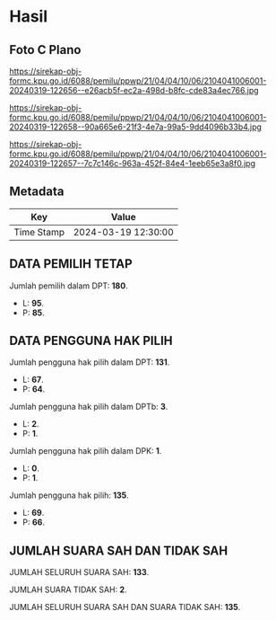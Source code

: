# Hasil

## Foto C Plano

https://sirekap-obj-formc.kpu.go.id/6088/pemilu/ppwp/21/04/04/10/06/2104041006001-20240319-122656--e26acb5f-ec2a-498d-b8fc-cde83a4ec766.jpg

https://sirekap-obj-formc.kpu.go.id/6088/pemilu/ppwp/21/04/04/10/06/2104041006001-20240319-122658--90a665e6-21f3-4e7a-99a5-9dd4096b33b4.jpg

https://sirekap-obj-formc.kpu.go.id/6088/pemilu/ppwp/21/04/04/10/06/2104041006001-20240319-122657--7c7c146c-963a-452f-84e4-1eeb65e3a8f0.jpg


## Metadata

| Key        | Value               |
| ---------- | ------------------- |
| Time Stamp | 2024-03-19 12:30:00 |


## DATA PEMILIH TETAP

Jumlah pemilih dalam DPT: **180**.
 * L: **95**.
 * P: **85**.

## DATA PENGGUNA HAK PILIH

Jumlah pengguna hak pilih dalam DPT: **131**.
 * L: **67**.
 * P: **64**.

Jumlah pengguna hak pilih dalam DPTb: **3**.
 * L: **2**.
 * P: **1**.

Jumlah pengguna hak pilih dalam DPK: **1**.
 * L: **0**.
 * P: **1**.

Jumlah pengguna hak pilih: **135**.
 * L: **69**.
 * P: **66**.

## JUMLAH SUARA SAH DAN TIDAK SAH

JUMLAH SELURUH SUARA SAH: **133**.

JUMLAH SUARA TIDAK SAH: **2**.

JUMLAH SELURUH SUARA SAH DAN SUARA TIDAK SAH: **135**.


